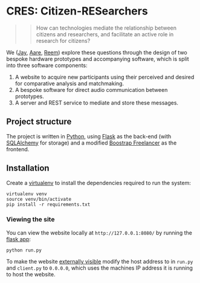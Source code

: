 # CRES: Citizen-RESearchers


>> How can technologies mediate the relationship between citizens and researchers,
and facilitate an active role in research for citizens?

We ([Jay](https://openlab.ncl.ac.uk/people/b5060990/),
[Aare](https://openlab.ncl.ac.uk/people/b5064252/),
[Reem](https://openlab.ncl.ac.uk/people/b5017717/)) explore these questions through the design of
two bespoke hardware prototypes and accompanying software, which is split into three software components:

1. A website to acquire new participants using their perceived and desired
for comparative analysis and matchmaking.
2. A bespoke software for direct audio communication between prototypes.
3. A server and REST service to mediate and store these messages.

## Project structure

The project is written in [Python](https://www.python.org/),
using [Flask](http://flask.pocoo.org/) as the back-end (with
[SQLAlchemy](http://flask-sqlalchemy.pocoo.org/2.1/) for storage) and a modified
[Boostrap Freelancer](https://github.com/BlackrockDigital/startbootstrap-freelancer)
as the frontend.

## Installation

Create a [virtualenv](http://docs.python-guide.org/en/latest/dev/virtualenvs/) to
install the dependencies required to run the system:

    virtualenv venv
    source venv/bin/activate
    pip install -r requirements.txt


### Viewing the site

You can view the website locally at `http://127.0.0.1:8080/` by running the
[flask app](https://github.com/jawrainey/jar/blob/master/run.py):

    python run.py

To make the website [externally visible](http://flask.pocoo.org/docs/0.11/quickstart/#a-minimal-application)
modify the host address to in `run.py` and `client.py` to `0.0.0.0`, which uses
the machines IP address it is running to host the website.
